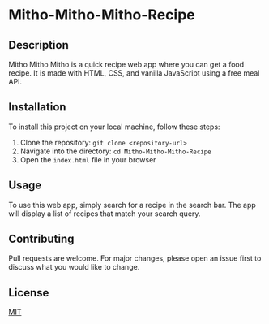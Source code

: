 # Mitho-Mitho-Mitho-Recipe

## Description
Mitho Mitho Mitho is a quick recipe web app where you can get a food recipe. It is made with HTML, CSS, and vanilla JavaScript using a free meal API.

## Installation
To install this project on your local machine, follow these steps:

1. Clone the repository: `git clone <repository-url>`
2. Navigate into the directory: `cd Mitho-Mitho-Mitho-Recipe`
3. Open the `index.html` file in your browser

## Usage
To use this web app, simply search for a recipe in the search bar. The app will display a list of recipes that match your search query.

## Contributing
Pull requests are welcome. For major changes, please open an issue first to discuss what you would like to change.

## License
[MIT](https://choosealicense.com/licenses/mit/)